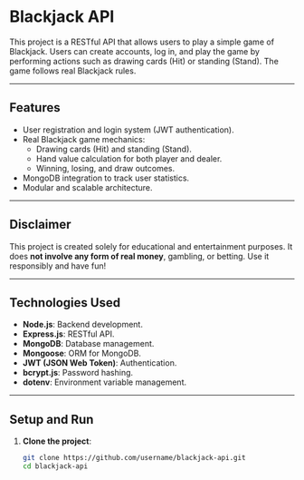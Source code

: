 # **Blackjack API**

This project is a RESTful API that allows users to play a simple game of Blackjack. Users can create accounts, log in, and play the game by performing actions such as drawing cards (Hit) or standing (Stand). The game follows real Blackjack rules.

---

## **Features**
- User registration and login system (JWT authentication).
- Real Blackjack game mechanics:
  - Drawing cards (Hit) and standing (Stand).
  - Hand value calculation for both player and dealer.
  - Winning, losing, and draw outcomes.
- MongoDB integration to track user statistics.
- Modular and scalable architecture.

---

## **Disclaimer**
This project is created solely for educational and entertainment purposes. It does **not involve any form of real money**, gambling, or betting. Use it responsibly and have fun!

---

## **Technologies Used**
- **Node.js**: Backend development.
- **Express.js**: RESTful API.
- **MongoDB**: Database management.
- **Mongoose**: ORM for MongoDB.
- **JWT (JSON Web Token)**: Authentication.
- **bcrypt.js**: Password hashing.
- **dotenv**: Environment variable management.

---

## **Setup and Run**
1. **Clone the project**:
   ```bash
   git clone https://github.com/username/blackjack-api.git
   cd blackjack-api
